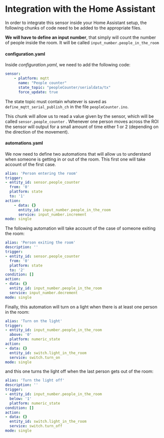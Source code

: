 # Integration with the Home Assistant

In order to integrate this sensor inside your Home Assistant setup, the following chunks of code need to be added to the appropriate files.

**We will have to define an input number**, that simply will count the number of people inside the room. It will be called `input_number.people_in_the_room`



#### configuration.yaml

Inside *configuration.yaml*, we need to add the following code:

```yaml
sensor:
    - platform: mqtt
      name: "People counter"
      state_topic: "peopleCounter/serialdata/tx"
      force_update: true
```

The state topic must contain whatever is saved as `define_mqtt_serial_publish_ch` in the file `peopleCounter.ino`.

This chunk will allow us to read a value given by the sensor, which will be called `sensor.people_counter` . Whenever one person moves across the ROI the sensor will output for a small amount of time either 1 or 2 (depending on the direction of the movement). 



#### automations.yaml

We now need to define two automations that will allow us to understand when someone is getting in or out of the room. This first one will take account of the first case.

```yaml
alias: 'Person entering the room'
trigger:
- entity_id: sensor.people_counter
  from: '0'
  platform: state
  to: '1'
action:
    - data: {}
      entity_id: input_number.people_in_the_room
      service: input_number.increment
mode: single

```

The following automation will take account of the case of someone exiting the room:

```yaml
alias: 'Person exiting the room'
description: ''
trigger:
- entity_id: sensor.people_counter
  from: '0'
  platform: state
  to: '2'
condition: []
action:
- data: {}
  entity_id: input_number.people_in_the_room
  service: input_number.decrement
mode: single

```



Finally, this automation will turn on a light when there is at least one person in the room:

```yaml
alias: 'Turn on the light'
trigger:
- entity_id: input_number.people_in_the_room
  above: '0'
  platform: numeric_state
action:
- data: {}
  entity_id: switch.light_in_the_room
  service: switch.turn_on
mode: single
```

and this one turns the light off when the last person gets out of the room:

```yaml
alias: 'Turn the light off'
description: ''
trigger:
- entity_id: input_number.people_in_the_room
  below: '1'
  platform: numeric_state
condition: []
action:
- data: {}
  entity_id: switch.light_in_the_room
  service: switch.turn_off
mode: single

```


